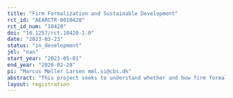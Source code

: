 ```yaml
---
title: "Firm Formalization and Sustainable Development"
rct_id: "AEARCTR-0010420"
rct_id_num: "10420"
doi: "10.1257/rct.10420-1.0"
date: "2023-03-23"
status: "in_development"
jel: "nan"
start_year: "2023-05-01"
end_year: "2026-02-28"
pi: "Marcus Møller Larsen mml.si@cbs.dk"
abstract: "This project seeks to understand whether and how firm formalization leads to sustainable development. A common trait of most developing economies is the vast presence of firms operating in the informal economy as unregistered enterprises. While many official development policies emphasize the sustainability potential of formalizing these enterprises, it is currently unclear whether and how firm formalization is associated with the adoption of sustainable, inclusive, and environmental business practices. Together with a collaborators from Makerere University Kampala and Uganda Small Scale Industry Association, this project will conduct a field experiment in Uganda consisting of randomized controlled trials to understand 1) why business owners choose to remain informal or decide to formalize, and 2) whether firm formalization leads to the adoption of sustainable business practices. This project can contribute with a more profound understanding of the decision-making underlying the transition to formality and its effect on sustainable development."
layout: registration
---
```



